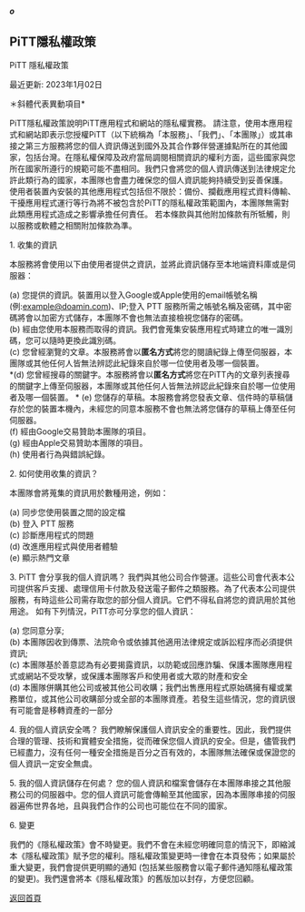 ##### o
## PiTT隱私權政策

PiTT 隱私權政策

最近更新: 2023年1月02日

＊斜體代表異動項目*

PiTT隱私權政策說明PiTT應用程式和網站的隱私權實務。
請注意，使用本應用程式和網站即表示您授權PiTT（以下統稱為「本服務」、「我們」、「本團隊」）或其串接之第三方服務將您的個人資訊傳送到國外及其合作夥伴營運據點所在的其他國家，包括台灣。在隱私權保障及政府當局調閱相關資訊的權利方面，這些國家與您所在國家所遵行的規範可能不盡相同。我們只會將您的個人資訊傳送到法律規定允許此類行為的國家，本團隊也會盡力確保您的個人資訊能夠持續受到妥善保護。
使用者裝置內安裝的其他應用程式包括但不限於：備份、攔截應用程式資料傳輸、干擾應用程式運行等行為將不被包含於PiTT的隱私權政策範圍內，本團隊無需對此類應用程式造成之影響承擔任何責任。
若本條款與其他附加條款有所牴觸，則以服務或軟體之相關附加條款為準。


1\. 收集的資訊

本服務將會使用以下由使用者提供之資訊，並將此資訊儲存至本地端資料庫或是伺服器：

(a) 您提供的資訊。裝置用以登入Google或Apple使用的email帳號名稱(例:example@doamin.com)、IP;登入 PTT 服務所需之帳號名稱及密碼，其中密碼將會以加密方式儲存，本團隊不會也無法直接檢視您儲存的密碼。  
(b) 經由您使用本服務而取得的資訊。我們會蒐集安裝應用程式時建立的唯一識別碼，您可以隨時更換此識別碼。  
(c) 您曾經瀏覽的文章。本服務將會以**匿名方式**將您的閱讀紀錄上傳至伺服器，本團隊或其他任何人皆無法辨認此紀錄來自於哪一位使用者及哪一個裝置。  
*(d) 您曾經搜尋的關鍵字。本服務將會以**匿名方式**將您在PiTT內的文章列表搜尋的關鍵字上傳至伺服器，本團隊或其他任何人皆無法辨認此紀錄來自於哪一位使用者及哪一個裝置。    *
(e) 您儲存的草稿。本服務會將您發表文章、信件時的草稿儲存於您的裝置本機內，未經您的同意本服務不會也無法將您儲存的草稿上傳至任何伺服器。  
(f) 經由Google交易贊助本團隊的項目。  
(g) 經由Apple交易贊助本團隊的項目。  
(h) 使用者行為與錯誤紀錄。  


2\. 如何使用收集的資訊？

本團隊會將蒐集的資訊用於數種用途，例如：

(a) 同步您使用裝置之間的設定檔  
(b) 登入 PTT 服務  
(c) 診斷應用程式的問題  
(d) 改進應用程式與使用者體驗  
(e) 顯示熱門文章  


3\. PiTT 會分享我的個人資訊嗎？
我們與其他公司合作營運。這些公司會代表本公司提供客戶支援、處理信用卡付款及發送電子郵件之類服務。為了代表本公司提供服務，有時這些公司需存取您的部分個人資訊。它們不得私自將您的資訊用於其他用途。
如有下列情況，PiTT亦可分享您的個人資訊：

(a) 您同意分享;  
(b) 本團隊因收到傳票、法院命令或依據其他適用法律規定或訴訟程序而必須提供資訊;  
(c) 本團隊基於善意認為有必要揭露資訊，以防範或回應詐騙、保護本團隊應用程式或網站不受攻擊，或保護本團隊客戶和使用者或大眾的財產和安全  
(d) 本團隊併購其他公司或被其他公司收購；我們出售應用程式原始碼擁有權或業務單位，或其他公司收購部分或全部的本團隊資產。若發生這些情況，您的資訊很有可能會是移轉資產的一部分  


4\. 我的個人資訊安全嗎？
我們瞭解保護個人資訊安全的重要性。因此，我們提供合理的管理、技術和實體安全措施，從而確保您個人資訊的安全。但是，儘管我們已經盡力，沒有任何一種安全措施是百分之百有效的，本團隊無法確保或保證您的個人資訊一定安全無虞。


5\. 我的個人資訊儲存在何處？
您的個人資訊和檔案會儲存在本團隊串接之其他服務公司的伺服器中。您的個人資訊可能會傳輸至其他國家，因為本團隊串接的伺服器遍佈世界各地，且與我們合作的公司也可能位在不同的國家。


6\. 變更

我們的《隱私權政策》會不時變更。我們不會在未經您明確同意的情況下，即縮減本《隱私權政策》賦予您的權利。隱私權政策變更時一律會在本頁發佈；如果屬於重大變更，我們會提供更明顯的通知 (包括某些服務會以電子郵件通知隱私權政策的變更)。我們還會將本《隱私權政策》的舊版加以封存，方便您回顧。  
  
[返回首頁](https://kimieno.github.io/ios.pitt) 
